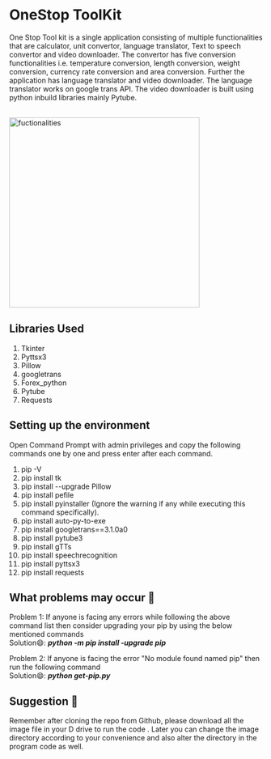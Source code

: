 
# OneStop ToolKit #

One Stop Tool kit is a single application consisting of multiple functionalities that are calculator, unit convertor, language translator, Text to speech convertor and video downloader. The convertor has five conversion functionalities i.e. temperature conversion, length conversion, weight conversion, currency rate conversion and area conversion. Further the application has language translator and video downloader. The language translator works on google trans API. The video downloader is built using python inbuild libraries mainly Pytube. 

<br /><img width="376" alt="fuctionalities" src="https://user-images.githubusercontent.com/87977583/166099069-b08d093c-6f31-434f-964a-5efcef2a70a7.PNG">


## Libraries Used  ##
  1. Tkinter 
  2. Pyttsx3
  3. Pillow
  4. googletrans
  5. Forex_python
  6. Pytube
  7. Requests


## Setting up the environment ##

Open Command Prompt with admin privileges and copy the following commands one by one and press enter after each command.

1. pip -V 
2. pip install tk
3. pip install --upgrade Pillow
4. pip install pefile
5. pip install pyinstaller (Ignore the warning if any while executing this command specifically).
6. pip install auto-py-to-exe 
7. pip install googletrans==3.1.0a0
8. pip install pytube3
9. pip install gTTs
10. pip install speechrecognition
11. pip install pyttsx3
12. pip install requests

## What problems may occur 🤔 ##
Problem 1: If anyone is facing any errors while following the above command list then consider upgrading your pip by using 
the below mentioned commands
<br />Solution😄: ***python -m pip install -upgrade pip***

Problem 2: If anyone is facing the error "No module found named pip" then run the following command
<br />Solution😄: ***python get-pip.py***
        
## Suggestion 🧐 ##
Remember after cloning the repo from Github, please download all the image file in your D drive to run the code . Later you can change the image directory according to your convenience and also alter the directory in the program code as well.

